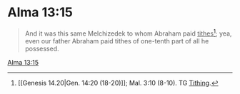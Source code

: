 # Alma 13:15

> And it was this same Melchizedek to whom Abraham paid <u>tithes</u>[^a]; yea, even our father Abraham paid tithes of one-tenth part of all he possessed.

[Alma 13:15](https://www.churchofjesuschrist.org/study/scriptures/bofm/alma/13?lang=eng&id=p15#p15)


[^a]: [[Genesis 14.20|Gen. 14:20 (18-20)]]; Mal. 3:10 (8-10). TG [Tithing](https://www.churchofjesuschrist.org/study/scriptures/tg/tithing?lang=eng).
